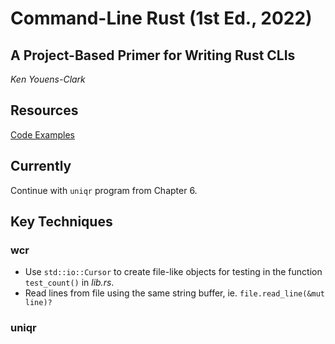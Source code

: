 
# Command-Line Rust (1st Ed., 2022)

## A Project-Based Primer for Writing Rust CLIs

*Ken Youens-Clark*


## Resources

[Code Examples](https://github.com/kyclark/command-line-rust)


## Currently

Continue with `uniqr` program from Chapter 6.


## Key Techniques

### wcr

  - Use `std::io::Cursor` to create file-like objects for testing in the
    function `test_count()` in *lib.rs*.
  - Read lines from file using the same string buffer,
    ie. `file.read_line(&mut line)?`

### uniqr

